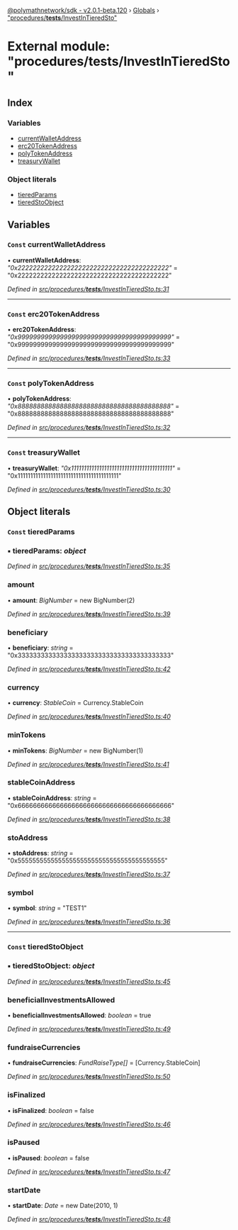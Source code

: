 [@polymathnetwork/sdk - v2.0.1-beta.120](../README.md) › [Globals](../globals.md) › ["procedures/**tests**/InvestInTieredSto"](_procedures___tests___investintieredsto_.md)

# External module: "procedures/**tests**/InvestInTieredSto"

## Index

### Variables

- [currentWalletAddress](_procedures___tests___investintieredsto_.md#const-currentwalletaddress)
- [erc20TokenAddress](_procedures___tests___investintieredsto_.md#const-erc20tokenaddress)
- [polyTokenAddress](_procedures___tests___investintieredsto_.md#const-polytokenaddress)
- [treasuryWallet](_procedures___tests___investintieredsto_.md#const-treasurywallet)

### Object literals

- [tieredParams](_procedures___tests___investintieredsto_.md#const-tieredparams)
- [tieredStoObject](_procedures___tests___investintieredsto_.md#const-tieredstoobject)

## Variables

### `Const` currentWalletAddress

• **currentWalletAddress**: _"0x2222222222222222222222222222222222222222"_ = "0x2222222222222222222222222222222222222222"

_Defined in [src/procedures/**tests**/InvestInTieredSto.ts:31](https://github.com/PolymathNetwork/polymath-sdk/blob/1da5bc5/src/procedures/__tests__/InvestInTieredSto.ts#L31)_

---

### `Const` erc20TokenAddress

• **erc20TokenAddress**: _"0x9999999999999999999999999999999999999999"_ = "0x9999999999999999999999999999999999999999"

_Defined in [src/procedures/**tests**/InvestInTieredSto.ts:33](https://github.com/PolymathNetwork/polymath-sdk/blob/1da5bc5/src/procedures/__tests__/InvestInTieredSto.ts#L33)_

---

### `Const` polyTokenAddress

• **polyTokenAddress**: _"0x8888888888888888888888888888888888888888"_ = "0x8888888888888888888888888888888888888888"

_Defined in [src/procedures/**tests**/InvestInTieredSto.ts:32](https://github.com/PolymathNetwork/polymath-sdk/blob/1da5bc5/src/procedures/__tests__/InvestInTieredSto.ts#L32)_

---

### `Const` treasuryWallet

• **treasuryWallet**: _"0x1111111111111111111111111111111111111111"_ = "0x1111111111111111111111111111111111111111"

_Defined in [src/procedures/**tests**/InvestInTieredSto.ts:30](https://github.com/PolymathNetwork/polymath-sdk/blob/1da5bc5/src/procedures/__tests__/InvestInTieredSto.ts#L30)_

## Object literals

### `Const` tieredParams

### ▪ **tieredParams**: _object_

_Defined in [src/procedures/**tests**/InvestInTieredSto.ts:35](https://github.com/PolymathNetwork/polymath-sdk/blob/1da5bc5/src/procedures/__tests__/InvestInTieredSto.ts#L35)_

### amount

• **amount**: _BigNumber_ = new BigNumber(2)

_Defined in [src/procedures/**tests**/InvestInTieredSto.ts:39](https://github.com/PolymathNetwork/polymath-sdk/blob/1da5bc5/src/procedures/__tests__/InvestInTieredSto.ts#L39)_

### beneficiary

• **beneficiary**: _string_ = "0x3333333333333333333333333333333333333333"

_Defined in [src/procedures/**tests**/InvestInTieredSto.ts:42](https://github.com/PolymathNetwork/polymath-sdk/blob/1da5bc5/src/procedures/__tests__/InvestInTieredSto.ts#L42)_

### currency

• **currency**: _StableCoin_ = Currency.StableCoin

_Defined in [src/procedures/**tests**/InvestInTieredSto.ts:40](https://github.com/PolymathNetwork/polymath-sdk/blob/1da5bc5/src/procedures/__tests__/InvestInTieredSto.ts#L40)_

### minTokens

• **minTokens**: _BigNumber_ = new BigNumber(1)

_Defined in [src/procedures/**tests**/InvestInTieredSto.ts:41](https://github.com/PolymathNetwork/polymath-sdk/blob/1da5bc5/src/procedures/__tests__/InvestInTieredSto.ts#L41)_

### stableCoinAddress

• **stableCoinAddress**: _string_ = "0x6666666666666666666666666666666666666666"

_Defined in [src/procedures/**tests**/InvestInTieredSto.ts:38](https://github.com/PolymathNetwork/polymath-sdk/blob/1da5bc5/src/procedures/__tests__/InvestInTieredSto.ts#L38)_

### stoAddress

• **stoAddress**: _string_ = "0x5555555555555555555555555555555555555555"

_Defined in [src/procedures/**tests**/InvestInTieredSto.ts:37](https://github.com/PolymathNetwork/polymath-sdk/blob/1da5bc5/src/procedures/__tests__/InvestInTieredSto.ts#L37)_

### symbol

• **symbol**: _string_ = "TEST1"

_Defined in [src/procedures/**tests**/InvestInTieredSto.ts:36](https://github.com/PolymathNetwork/polymath-sdk/blob/1da5bc5/src/procedures/__tests__/InvestInTieredSto.ts#L36)_

---

### `Const` tieredStoObject

### ▪ **tieredStoObject**: _object_

_Defined in [src/procedures/**tests**/InvestInTieredSto.ts:45](https://github.com/PolymathNetwork/polymath-sdk/blob/1da5bc5/src/procedures/__tests__/InvestInTieredSto.ts#L45)_

### beneficialInvestmentsAllowed

• **beneficialInvestmentsAllowed**: _boolean_ = true

_Defined in [src/procedures/**tests**/InvestInTieredSto.ts:49](https://github.com/PolymathNetwork/polymath-sdk/blob/1da5bc5/src/procedures/__tests__/InvestInTieredSto.ts#L49)_

### fundraiseCurrencies

• **fundraiseCurrencies**: _FundRaiseType[]_ = [Currency.StableCoin]

_Defined in [src/procedures/**tests**/InvestInTieredSto.ts:50](https://github.com/PolymathNetwork/polymath-sdk/blob/1da5bc5/src/procedures/__tests__/InvestInTieredSto.ts#L50)_

### isFinalized

• **isFinalized**: _boolean_ = false

_Defined in [src/procedures/**tests**/InvestInTieredSto.ts:46](https://github.com/PolymathNetwork/polymath-sdk/blob/1da5bc5/src/procedures/__tests__/InvestInTieredSto.ts#L46)_

### isPaused

• **isPaused**: _boolean_ = false

_Defined in [src/procedures/**tests**/InvestInTieredSto.ts:47](https://github.com/PolymathNetwork/polymath-sdk/blob/1da5bc5/src/procedures/__tests__/InvestInTieredSto.ts#L47)_

### startDate

• **startDate**: _Date_ = new Date(2010, 1)

_Defined in [src/procedures/**tests**/InvestInTieredSto.ts:48](https://github.com/PolymathNetwork/polymath-sdk/blob/1da5bc5/src/procedures/__tests__/InvestInTieredSto.ts#L48)_
